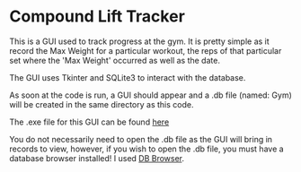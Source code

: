 # Compound Lift Tracker

This is a GUI used to track progress at the gym. It is pretty simple as it record the Max Weight for a particular workout, the reps of that particular set where the 'Max Weight' occurred as well as the date.

The GUI uses Tkinter and SQLite3 to interact with the database. 

As soon at the code is run, a GUI should appear and a .db file (named: Gym) will be created in the same directory as this code.

The .exe file for this GUI can be found [here](https://www.dropbox.com/s/qo5xjo12j9uwy9h/Compoundlift_GUI.exe?dl=0)

You do not necessarily need to open the .db file as the GUI will bring in records to view, however, if you wish to open the .db file, you must have a database browser installed! I used [DB Browser](http://sqlitebrowser.org/).
